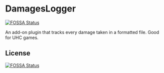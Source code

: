 # DamagesLogger
[![FOSSA Status](https://app.fossa.io/api/projects/git%2Bgithub.com%2FzDevelopers%2FDamagesLogger.svg?type=shield)](https://app.fossa.io/projects/git%2Bgithub.com%2FzDevelopers%2FDamagesLogger?ref=badge_shield)

An add-on plugin that tracks every damage taken in a formatted file. Good for UHC games.


## License
[![FOSSA Status](https://app.fossa.io/api/projects/git%2Bgithub.com%2FzDevelopers%2FDamagesLogger.svg?type=large)](https://app.fossa.io/projects/git%2Bgithub.com%2FzDevelopers%2FDamagesLogger?ref=badge_large)